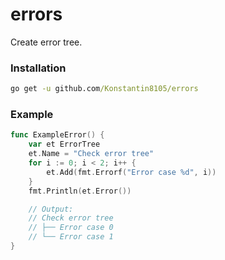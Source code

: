 # errors

Create error tree.

### Installation

```cmd
go get -u github.com/Konstantin8105/errors
```

### Example

```go
func ExampleError() {
	var et ErrorTree
	et.Name = "Check error tree"
	for i := 0; i < 2; i++ {
		et.Add(fmt.Errorf("Error case %d", i))
	}
	fmt.Println(et.Error())

	// Output:
	// Check error tree
	// ├── Error case 0
	// └── Error case 1
}
```
